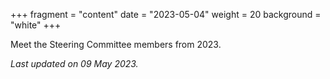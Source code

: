+++
fragment = "content"
date = "2023-05-04"
weight = 20
background = "white"
+++

Meet the Steering Committee members from 2023.

_Last updated on 09 May 2023._
